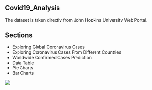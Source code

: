 ## Covid19_Analysis
The dataset is taken directly from John Hopkins University Web Portal.

## Sections
* Exploring Global Coronavirus Cases
* Exploring Coronavirus Cases From Different Countries
* Worldwide Confirmed Cases Prediction
* Data Table
* Pie Charts
* Bar Charts

![]('C:/Users/Arnav%20Phukan/Pictures/p1.png')
